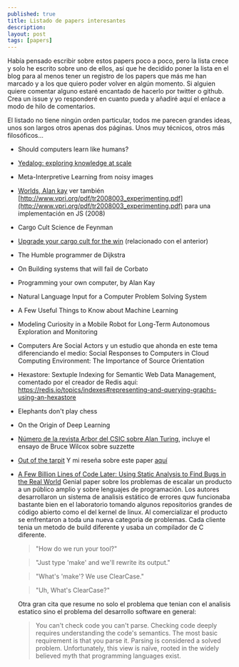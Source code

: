 ```yaml
---
published: true
title: Listado de papers interesantes
description: 
layout: post
tags: [papers] 
---
```


Había pensado escribir sobre estos papers poco a poco, pero la lista crece y solo he escrito sobre uno de ellos, así que he decidido poner la lista en el blog para al menos tener un registro de los papers que más me han marcado y a los que quiero poder volver en algún momento. Si alguien quiere comentar alguno estaré encantado de hacerlo por twitter o github. Crea un issue y yo responderé en cuanto pueda y añadiré aquí el enlace a modo de hilo de comentarios.

El listado no tiene ningún orden particular, todos me parecen grandes ideas, unos son largos otros apenas dos páginas. Unos muy técnicos, otros más filosóficos... 

+ Should computers learn like humans?

+ [Yedalog: exploring knowledge at scale](https://ai.google/research/pubs/pub43462)

+ Meta-Interpretive Learning from noisy images

+ [Worlds, Alan kay](https://www.google.com/url?sa=t&rct=j&q=&esrc=s&source=web&cd=2&cad=rja&uact=8&ved=0ahUKEwjrx7fugYrcAhUPblAKHXX8A2UQFggzMAE&url=http%3A%2F%2Fwww.vpri.org%2Fpdf%2Ftr2011001_final_worlds.pdf&usg=AOvVaw3yoCNzpwaucg8RngBkVX5n) ver también [http://www.vpri.org/pdf/tr2008003_experimenting.pdf](http://www.vpri.org/pdf/tr2008003_experimenting.pdf) para una implementación en JS (2008)

+ Cargo Cult Science de Feynman

+ [Upgrade your cargo cult for the win](https://meaningness.com/metablog/upgrade-your-cargo-cult) (relacionado con el anterior)

+ The Humble programmer de Dijkstra

+ On Building systems that will fail de Corbato

+ Programming your own computer, by Alan Kay

+ Natural Language Input for a Computer Problem Solving System

+ A Few Useful Things to Know about Machine Learning

+ Modeling Curiosity in a Mobile Robot for Long-Term Autonomous Exploration and Monitoring

+ Computers Are Social Actors y un estudio que ahonda en este tema diferenciando el medio: Social Responses to Computers in Cloud Computing Environment: The Importance of Source Orientation

+ Hexastore: Sextuple Indexing for Semantic Web Data Management, comentado por el creador de Redis aquí: https://redis.io/topics/indexes#representing-and-querying-graphs-using-an-hexastore

+ Elephants don't play chess

+ On the Origin of Deep Learning

+ [Número de la revista Arbor del CSIC sobre Alan Turing](http://arbor.revistas.csic.es/index.php/arbor/issue/view/149/showToc), incluye el ensayo de Bruce Wilcox sobre suzzette

+ [Out of the tarpit](http://juanmirod.github.io/public/out-of-the-tarpit.pdf) Y mi reseña sobre este paper [aquí](http://juanmirod.github.io/2018/01/07/out-of-the-tarpit.html)

+ [A Few Billion Lines of Code Later: Using Static Analysis to Find Bugs in the Real World](https://cacm.acm.org/magazines/2010/2/69354-a-few-billion-lines-of-code-later/fulltext#FNA) Genial paper sobre los problemas de escalar un producto a un público amplio y sobre lenguajes de programación. Los autores desarrollaron un sistema de analisis estático de errores quw funcionaba bastante bien en el laboratorio tomando algunos repositorios grandes de código abierto como el del kernel de linux. Al comercializar el producto se enfrentaron a toda una nueva categoria de problemas. Cada cliente tenia un metodo de build diferente y usaba un compilador de C diferente.

    > "How do we run your tool?"

    > "Just type 'make' and we'll rewrite its output."

    > "What's 'make'? We use ClearCase."

    > "Uh, What's ClearCase?"

    Otra gran cita que resume no solo el problema que tenian con el analisis estatico sino el problema del desarrollo software en general:

    > You can't check code you can't parse. Checking code deeply requires understanding the code's semantics. The most basic requirement is that you parse it. Parsing is considered a solved problem. Unfortunately, this view is naïve, rooted in the widely believed myth that programming languages exist.

